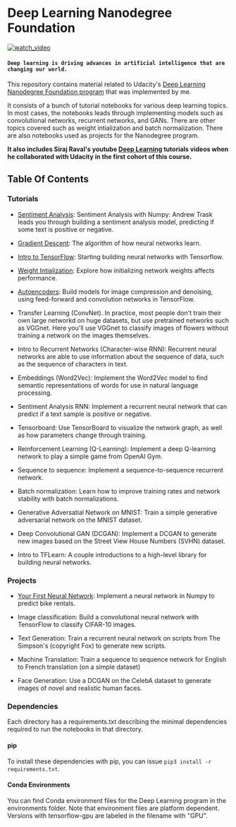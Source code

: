 # Deep Learning Nanodegree Foundation

[![watch_video](https://d2mxuefqeaa7sj.cloudfront.net/s_D16C37C27D7DCCF16E416DD259155C3A4612061618EE343DACE65282E93C5FF3_1551803331348_Screenshot+2019-03-05+at+17.28.16.png)](https://www.youtube.com/watch?v=JSulOaFMJPI)


#### `Deep learning is driving advances in artificial intelligence that are changing our world.`


This repository contains material related to Udacity's [Deep Learning Nanodegree Foundation program](https://www.udacity.com/course/deep-learning-nanodegree--nd101) that was implemented by me. 

It consists of a bunch of tutorial notebooks for various deep learning topics. In most cases, the notebooks leads through implementing models such as convolutional networks, recurrent networks, and GANs. There are other topics covered such as weight intialization and batch normalization. There are also notebooks used as projects for the Nanodegree program. 

**It also includes Siraj Raval's youtube [Deep Learning](https://www.youtube.com/watch?v=vOppzHpvTiQ&list=PL2-dafEMk2A7YdKv4XfKpfbTH5z6rEEj3) tutorials videos when he collaborated with Udacity in the first cohort of this course.**

## Table Of Contents

### Tutorials

* [Sentiment Analysis](https://github.com/sourcecode369/deep-learning/tree/master/sentiment-network): Sentiment Analysis with Numpy: Andrew Trask leads you through building a sentiment analysis model, predicting if some text is positive or negative.

* [Gradient Descent](https://github.com/sourcecode369/deep-learning/tree/master/gradient%20descent): The algorithm of how neural networks learn.

* [Intro to TensorFlow](https://github.com/sourcecode369/deep-learning/tree/master/intro-to-tensorflow): Starting building neural networks with Tensorflow.

* [Weight Intialization](https://github.com/sourcecode369/deep-learning/tree/master/weight-initialization): Explore how initializing network weights affects performance.

* [Autoencoders](https://github.com/sourcecode369/deep-learning/tree/master/autoencoder): Build models for image compression and denoising, using feed-forward and convolution networks in TensorFlow.

* Transfer Learning (ConvNet). In practice, most people don't train their own large networkd on huge datasets, but use pretrained networks such as VGGnet. Here you'll use VGGnet to classify images of flowers without training a network on the images themselves.

* Intro to Recurrent Networks (Character-wise RNN): Recurrent neural networks are able to use information about the sequence of data, such as the sequence of characters in text.

* Embeddings (Word2Vec): Implement the Word2Vec model to find semantic representations of words for use in natural language processing.

* Sentiment Analysis RNN: Implement a recurrent neural network that can predict if a text sample is positive or negative.

* Tensorboard: Use TensorBoard to visualize the network graph, as well as how parameters change through training.

* Reinforcement Learning (Q-Learning): Implement a deep Q-learning network to play a simple game from OpenAI Gym.

* Sequence to sequence: Implement a sequence-to-sequence recurrent network.

* Batch normalization: Learn how to improve training rates and network stability with batch normalizations.

* Generative Adversatial Network on MNIST: Train a simple generative adversarial network on the MNIST dataset.

* Deep Convolutional GAN (DCGAN): Implement a DCGAN to generate new images based on the Street View House Numbers (SVHN) dataset.

* Intro to TFLearn: A couple introductions to a high-level library for building neural networks.

### Projects

* [Your First Neural Network](https://github.com/sourcecode369/deep-learning/tree/master/first%20neural%20network): Implement a neural network in Numpy to predict bike rentals.

* Image classification: Build a convolutional neural network with TensorFlow to classify CIFAR-10 images.

* Text Generation: Train a recurrent neural network on scripts from The Simpson's (copyright Fox) to generate new scripts.

* Machine Translation: Train a sequence to sequence network for English to French translation (on a simple dataset)

* Face Generation: Use a DCGAN on the CelebA dataset to generate images of novel and realistic human faces.

### Dependencies

Each directory has a requirements.txt describing the minimal dependencies required to run the notebooks in that directory.

#### pip
To install these dependencies with pip, you can issue `pip3 install -r requirements.txt`.

#### Conda Environments
You can find Conda environment files for the Deep Learning program in the environments folder. Note that environment files are platform dependent. Versions with tensorflow-gpu are labeled in the filename with "GPU".
